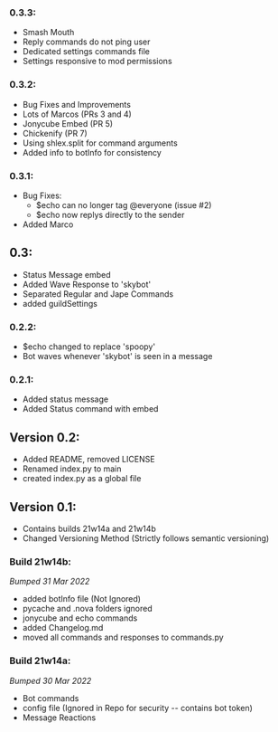 ### 0.3.3: 
- Smash Mouth
- Reply commands do not ping user
- Dedicated settings commands file
- Settings responsive to mod permissions

### 0.3.2:
- Bug Fixes and Improvements
- Lots of Marcos (PRs 3 and 4)
- Jonycube Embed (PR 5)
- Chickenify (PR  7)
- Using shlex.split for command arguments
- Added info to botInfo for consistency

### 0.3.1:
- Bug Fixes:
	- $echo can no longer tag @everyone (issue #2)
	- $echo now replys directly to the sender
- Added Marco

## 0.3:
- Status Message embed
- Added Wave Response to 'skybot'
- Separated Regular and Jape Commands
- added guildSettings


### 0.2.2:
- $echo changed to replace 'spoopy'
- Bot waves whenever 'skybot' is seen in a message

### 0.2.1:
- Added status message
- Added Status command with embed

## Version 0.2:
- Added README, removed LICENSE
- Renamed index.py to main
- created index.py as a global file 

## Version 0.1:
- Contains builds 21w14a and 21w14b
- Changed Versioning Method (Strictly follows semantic versioning)

### Build 21w14b:
*Bumped 31 Mar 2022*
- added botInfo file (Not Ignored)
- pycache and .nova folders ignored
- jonycube and echo commands
- added Changelog.md
- moved all commands and responses to commands.py

### Build 21w14a:
*Bumped 30 Mar 2022*
- Bot commands
- config file (Ignored in Repo for security -- contains bot token)
- Message Reactions